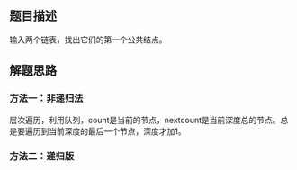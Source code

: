 ## 题目描述
输入两个链表，找出它们的第一个公共结点。

## 解题思路
### 方法一：非递归法
层次遍历，利用队列，count是当前的节点，nextcount是当前深度总的节点。总是要遍历到当前深度的最后一个节点，深度才加1。
### 方法二：递归版
